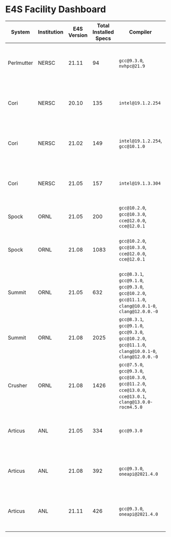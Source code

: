# E4S Facility Dashboard

System  | Institution | E4S Version | Total Installed Specs | Compiler | Spack Commit or branch | Spack.yaml | `spack find` File |
------- | ----------- | -------------------- | --------- | ----------| -------------------------| ------------- | --------------- | 
Perlmutter | NERSC| 21.11 | 94 | `gcc@9.3.0`, `nvhpc@21.9` | [https://github.com/spack/spack/tree/e4s-21.11](https://github.com/spack/spack/tree/e4s-21.11) | [https://github.com/spack/spack-configs/blob/main/NERSC/perlmutter/e4s-21.11/spack.yaml](https://github.com/spack/spack-configs/blob/main/NERSC/perlmutter/e4s-21.11/spack.yaml) | [https://github.com/spack/spack-configs/blob/main/NERSC/perlmutter/e4s-21.11/e4s-21.11.txt](https://github.com/spack/spack-configs/blob/main/NERSC/perlmutter/e4s-21.11/e4s-21.11.txt)
Cori | NERSC  | 20.10 | 135 | `intel@19.1.2.254` | [e1e0bbb4cbe11a3f0d7e50466ffa86071ee653b7](https://github.com/spack/spack/commit/e1e0bbb4cbe11a3f0d7e50466ffa86071ee653b7) | [https://github.com/spack/spack-configs/blob/master/NERSC/cori/e4s-20.10/spack.yaml](https://github.com/spack/spack-configs/blob/master/NERSC/cori/e4s-20.10/spack.yaml) | [https://github.com/spack/spack-configs/blob/master/NERSC/cori/e4s-20.10/e4s-20.10.txt](https://github.com/spack/spack-configs/blob/master/NERSC/cori/e4s-20.10/e4s-20.10.txt)
Cori | NERSC | 21.02 | 149 | `intel@19.1.2.254`, `gcc@10.1.0` | [b56d65fce5f4743a23399f0cde006bed1b52d53d](https://github.com/spack/spack/commit/b56d65fce5f4743a23399f0cde006bed1b52d53d) | [https://github.com/spack/spack-configs/blob/main/NERSC/cori/e4s-21.02/spack.yaml](https://github.com/spack/spack-configs/blob/main/NERSC/cori/e4s-21.02/spack.yaml) | [https://github.com/spack/spack-configs/blob/main/NERSC/cori/e4s-21.02/e4s-21.02.txt](https://github.com/spack/spack-configs/blob/main/NERSC/cori/e4s-21.02/e4s-21.02.txt)
Cori | NERSC | 21.05 | 157 | `intel@19.1.3.304` | [https://github.com/spack/spack/tree/e4s-21.05](https://github.com/spack/spack/tree/e4s-21.05) |  [https://github.com/spack/spack-configs/blob/main/NERSC/cori/e4s-21.05/spack.yaml](https://github.com/spack/spack-configs/blob/main/NERSC/cori/e4s-21.05/spack.yaml) | [https://github.com/spack/spack-configs/blob/main/NERSC/cori/e4s-21.05/e4s-21.05.txt](https://github.com/spack/spack-configs/blob/main/NERSC/cori/e4s-21.05/e4s-21.05.txt)
Spock  | ORNL | 21.05 | 200 | `gcc@10.2.0`, `gcc@10.3.0`, `cce@12.0.0`, `cce@12.0.1` | [v0.16.1](https://github.com/spack/spack/tree/v0.16.1) | | 
Spock  | ORNL | 21.08 | 1083 | `gcc@10.2.0`, `gcc@10.3.0`, `cce@12.0.0`, `cce@12.0.1` | [v0.16.3](https://github.com/spack/spack/tree/v0.16.3)  | [https://github.com/spack/spack-configs/blob/main/OLCF/spock/spack.yaml](https://github.com/spack/spack-configs/blob/main/OLCF/spock/spack.yaml) | [https://github.com/spack/spack-configs/blob/main/OLCF/spock/e4s-21.08.txt](https://github.com/spack/spack-configs/blob/main/OLCF/spock/e4s-21.08.txt)
Summit | ORNL | 21.05 | 632 | `gcc@8.3.1`, `gcc@9.1.0`, `gcc@9.3.0`, `gcc@10.2.0`, `gcc@11.1.0`, `clang@10.0.1-0`, `clang@12.0.0.-0` | | |
Summit | ORNL | 21.08 | 2025 | `gcc@8.3.1`, `gcc@9.1.0`, `gcc@9.3.0`, `gcc@10.2.0`, `gcc@11.1.0`, `clang@10.0.1-0`, `clang@12.0.0.-0` | 0.16.2-4678-9effe1400f | [https://github.com/spack/spack-configs/blob/main/OLCF/summit/spack.yaml](https://github.com/spack/spack-configs/blob/main/OLCF/summit/spack.yaml) | [https://github.com/spack/spack-configs/blob/main/OLCF/summit/e4s-21.08.txt](https://github.com/spack/spack-configs/blob/main/OLCF/summit/e4s-21.08.txt)
Crusher | ORNL | 21.08 | 1426 | `gcc@7.5.0`, `gcc@9.3.0`, `gcc@10.3.0`, `gcc@11.2.0`, `cce@13.0.0`, `cce@13.0.1`, `clang@13.0.0-rocm4.5.0` | [0add25a508f7b78a5a7ea5a6129388a6ed29a993](https://github.com/mpbelhorn/olcf-spack/commit/0add25a508f7b78a5a7ea5a6129388a6ed29a993) | [https://github.com/spack/spack-configs/blob/main/OLCF/crusher/spack.yaml](https://github.com/spack/spack-configs/blob/main/OLCF/crusher/spack.yaml) | [https://github.com/spack/spack-configs/blob/main/OLCF/crusher/e4s-21.08.txt](https://github.com/spack/spack-configs/blob/main/OLCF/crusher/e4s-21.08.txt)
Articus | ANL | 21.05 | 334 | `gcc@9.3.0` | [https://github.com/spack/spack/tree/e4s-21.05](https://github.com/spack/spack/tree/e4s-21.05) | [https://github.com/spack/spack-configs/blob/main/ANL/JLSE/Arcticus/E4S-21.05/spack.yaml](https://github.com/spack/spack-configs/blob/main/ANL/JLSE/Arcticus/E4S-21.05/spack.yaml) | [https://github.com/spack/spack-configs/blob/main/ANL/JLSE/Arcticus/E4S-21.05/e4s-21.05.txt](https://github.com/spack/spack-configs/blob/main/ANL/JLSE/Arcticus/E4S-21.05/e4s-21.05.txt)
Articus | ANL | 21.08 | 392 | `gcc@9.3.0`, `oneapi@2021.4.0` | [https://github.com/spack/spack/tree/e4s-21.08](https://github.com/spack/spack/tree/e4s-21.08) | [https://github.com/spack/spack-configs/blob/main/ANL/JLSE/Arcticus/E4S-21.08/prod/spack.yaml](https://github.com/spack/spack-configs/blob/main/ANL/JLSE/Arcticus/E4S-21.08/prod/spack.yaml) | [https://github.com/spack/spack-configs/blob/main/ANL/JLSE/Arcticus/E4S-21.08/e4s-21.08.txt](https://github.com/spack/spack-configs/blob/main/ANL/JLSE/Arcticus/E4S-21.08/e4s-21.08.txt)
Articus | ANL | 21.11 | 426 | `gcc@9.3.0`, `oneapi@2021.4.0` | [https://github.com/spack/spack/tree/e4s-21.11](https://github.com/spack/spack/tree/e4s-21.11) | [https://github.com/spack/spack-configs/blob/main/ANL/JLSE/Arcticus/E4S-21.11/prod/spack.yaml](https://github.com/spack/spack-configs/blob/main/ANL/JLSE/Arcticus/E4S-21.11/prod/spack.yaml) | [https://github.com/spack/spack-configs/blob/main/ANL/JLSE/Arcticus/E4S-21.11/e4s-21.11.txt](https://github.com/spack/spack-configs/blob/main/ANL/JLSE/Arcticus/E4S-21.11/e4s-21.11.txt)
